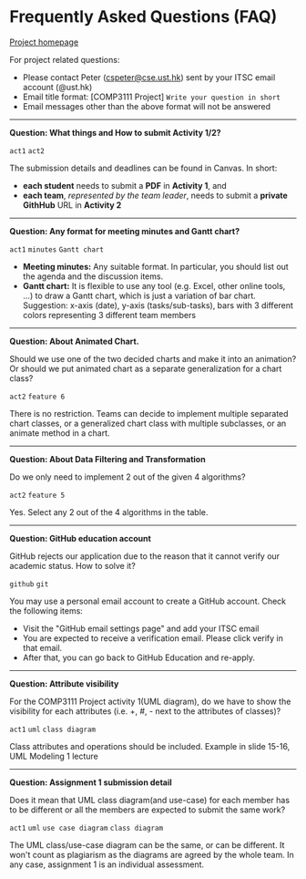 # Frequently Asked Questions (FAQ)

[Project homepage](README.md)

For project related questions:
- Please contact Peter (cspeter@cse.ust.hk) sent by your ITSC email account (@ust.hk)
- Email title format: [COMP3111 Project] `Write your question in short`
- Email messages other than the above format will not be answered

---
**Question: What things and How to submit Activity 1/2?**

`act1` `act2`

The submission details and deadlines can be found in Canvas. In short:
- **each student** needs to submit a **PDF** in **Activity 1**, and 
- **each team**, *represented by the team leader*, needs to submit a **private GithHub** URL in **Activity 2**

---
**Question: Any format for meeting minutes and Gantt chart?**

`act1` `minutes` `Gantt chart`

- **Meeting minutes:** Any suitable format. In particular, you should list out the agenda and the discussion items.  
- **Gantt chart:** It is flexible to use any tool (e.g. Excel, other online tools, ...) to draw a Gantt chart, which is just a variation of bar chart. Suggestion: x-axis (date), y-axis (tasks/sub-tasks), bars with 3 different colors representing 3 different team members 

---
**Question: About Animated Chart.**

Should we use one of the two decided charts and make it into an animation? Or should we put animated chart as a separate generalization for a chart class?

`act2` `feature 6`

There is no restriction. Teams can decide to implement multiple separated chart classes, or a generalized chart class with multiple subclasses, or an animate method in a chart. 

---
**Question: About Data Filtering and Transformation** 

Do we only need to implement 2 out of the given 4 algorithms?

`act2` `feature 5`

Yes. Select any 2 out of the 4 algorithms in the table. 

---
**Question: GitHub education account**

GitHub rejects our application due to the reason that it cannot verify our academic status. How to solve it?

`github` `git`

You may use a personal email account to create a GitHub account. Check the following items:
- Visit the "GitHub email settings page" and add your ITSC email
- You are expected to receive a verification email. Please click verify in that email.
- After that, you can go back to GitHub Education and re-apply.

---
**Question: Attribute visibility**

For the COMP3111 Project activity 1(UML diagram), do we have to show the visibility for each attributes (i.e. +, #, - next to the attributes of classes)?

`act1` `uml` `class diagram`

Class attributes and operations should be included. Example in slide 15-16, UML Modeling 1 lecture

---
**Question: Assignment 1 submission detail**

Does it mean that UML class diagram(and use-case) for each member has to be different or all the members are expected to submit the same work?

`act1` `uml` `use case diagram` `class diagram`

The UML class/use-case diagram can be the same, or can be different. It won't count as plagiarism as the diagrams are agreed by the whole team. In any case, assignment 1 is an individual assessment.
